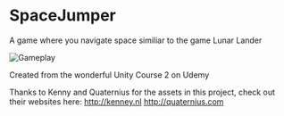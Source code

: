 # SpaceJumper
A game where you navigate space similiar to the game Lunar Lander

![Gameplay](https://github.com/Legorobotdude/SpaceJumper/blob/master/CapitalOddballHoopoe-max-14mb.gif)

Created from the wonderful Unity Course 2 on Udemy

Thanks to Kenny and Quaternius for the assets in this project, check out their websites here: http://kenney.nl http://quaternius.com

